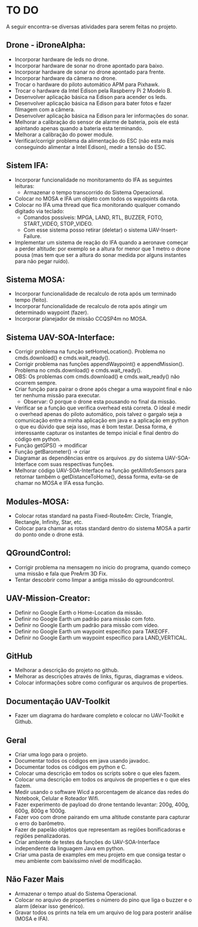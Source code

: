 # TO DO

A seguir encontra-se diversas atividades para serem feitas no projeto.

## Drone - iDroneAlpha:

* Incorporar hardware de leds no drone.
* Incorporar hardware de sonar no drone apontado para baixo.
* Incorporar hardware de sonar no drone apontado para frente.
* Incorporar hardware da câmera no drone.
* Trocar o hardware do piloto automático APM para Pixhawk.
* Trocar o hardware da Intel Edison pela Raspberry Pi 2 Modelo B.
* Desenvolver aplicação básica na Edison para acender os leds.
* Desenvolver aplicação básica na Edison para bater fotos e fazer filmagem com a câmera.
* Desenvolver aplicação básica na Edison para ler informações do sonar.
* Melhorar a calibração do sensor de alarme de bateria, pois ele está apintando apenas quando a bateria esta terminando.
* Melhorar a calibração do power module.
* Verificar/corrigir problema da alimentação do ESC (não esta mais conseguindo alimentar a Intel Edison), medir a tensão do ESC.

## Sistem IFA:

* Incorporar funcionalidade no monitoramento do IFA as seguintes leituras: 
    + Armazenar o tempo transcorrido do Sistema Operacional.
* Colocar no MOSA e IFA um objeto com todos os waypoints da rota.
* Colocar no IFA uma thread que fica monitorando qualquer comando digitado via teclado: 
	+ Comandos possíveis: MPGA, LAND, RTL, BUZZER, FOTO, START_VIDEO, STOP_VIDEO.
	+ Com esse sistema posso retirar (deletar) o sistema UAV-Insert-Failure.
* Implementar um sistema de reação do IFA quando a aeronave começar a perder altitude: por exemplo se a altura for menor que 1 metro o drone pousa (mas tem que ser a altura do sonar medida por alguns instantes para não pegar ruído).

## Sistema MOSA:

* Incorporar funcionalidade de recalculo de rota após um terminado tempo (feito).
* Incorporar funcionalidade de recalculo de rota após atingir um determinado waypoint (fazer).
* Incorporar planejador de missão CCQSP4m no MOSA.

## Sistema UAV-SOA-Interface:

* Corrigir problema na função setHomeLocation(). Problema no cmds.download() e cmds.wait_ready().
* Corrigir problema nas funções appendWaypoint() e appendMission(). Problema no cmds.download() e cmds.wait_ready().
* OBS: Os problemas com cmds.download() e cmds.wait_ready() não ocorrem sempre. 
* Criar função para pairar o drone após chegar a uma waypoint final e não ter nenhuma missão para executar.
    + Observar: O porque o drone esta pousando no final da missão.
* Verificar se a função que verifica overhead está correta. O ideal é medir o overhead apenas do piloto automático, pois talvez o gargalo seja a comunicação entre a minha aplicação em java e a aplicação em python o que eu dúvido que seja isso, mas é bom testar. Dessa forma, é interessante capturar os instantes de tempo inicial e final dentro do código em python.
* Função getGPS() -> modificar
* Função getBarometer() -> criar
* Diagramar as dependências entre os arquivos .py do sistema UAV-SOA-Interface com suas respectivas funções.
* Melhorar código UAV-SOA-Interface na função getAllInfoSensors para retornar também o getDistanceToHome(), dessa forma, evita-se de chamar no MOSA e IFA essa função.

## Modules-MOSA:

* Colocar rotas standard na pasta Fixed-Route4m: Circle, Triangle, Rectangle, Infinity, Star, etc.
* Colocar para chamar as rotas standard dentro do sistema MOSA a partir do ponto onde o drone está.

## QGroundControl:

* Corrigir problema na mensagem no inicio do programa, quando começo uma missão e fala que PreArm 3D Fix.
* Tentar descobrir como limpar a antiga missão do qgroundcontrol.

## UAV-Mission-Creator:

* Definir no Google Earth o Home-Location da missão.
* Definir no Google Earth um padrão para missão com foto.
* Definir no Google Earth um padrão para missão com vídeo.
* Definir no Google Earth um waypoint específico para TAKEOFF.
* Definir no Google Earth um waypoint específico para LAND_VERTICAL.

## GitHub

* Melhorar a descrição do projeto no github.
* Melhorar as descrições através de links, figuras, diagramas e vídeos.
* Colocar informações sobre como configurar os arquivos de properties.

## Documentação UAV-Toolkit

* Fazer um diagrama do hardware completo e colocar no UAV-Toolkit e Github.

## Geral

* Criar uma logo para o projeto.
* Documentar todos os códigos em java usando javadoc.
* Documentar todos os códigos em python e C.
* Colocar uma descrição em todos os scripts sobre o que eles fazem.
* Colocar uma descrição em todos os arquivos de properties e o que eles fazem.
* Medir usando o software Wicd a porcentagem de alcance das redes do Notebook, Celular e Roteador Wifi.
* Fazer experimento de payload do drone tentando levantar: 200g, 400g, 600g, 800g e 1000g.
* Fazer voo com drone pairando em uma altitude constante para capturar o erro do barômetro.
* Fazer de papelão objetos que representam as regiões bonificadoras e regiões penalizadoras.
* Criar ambiente de testes da funções do UAV-SOA-Interface independente da linguagem Java em python. 
* Criar uma pasta de examples em meu projeto em que consiga testar o meu ambiente com baixíssimo nível de modificação. 

## Não Fazer Mais

* Armazenar o tempo atual do Sistema Operacional.
* Colocar no arquivo de properties o número do pino que liga o buzzer e o alarm (deixar isso genérico).
* Gravar todos os prints na tela em um arquivo de log para posterir análise (MOSA e IFA).
